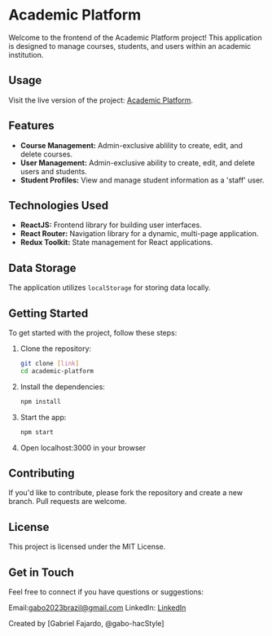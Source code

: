 # Academic Platform

Welcome to the frontend of the Academic Platform project! This application is designed to manage courses, students, and users within an academic institution.

## Usage

Visit the live version of the project: [Academic Platform](https://academic-platform.vercel.app).

## Features

- **Course Management:** Admin-exclusive ablility to create, edit, and delete courses.
- **User Management:** Admin-exclusive ability to create, edit, and delete users and students.
- **Student Profiles:** View and manage student information as a 'staff' user.

## Technologies Used

- **ReactJS:** Frontend library for building user interfaces.
- **React Router:** Navigation library for a dynamic, multi-page application.
- **Redux Toolkit:** State management for React applications.

## Data Storage

The application utilizes `localStorage` for storing data locally.

## Getting Started

To get started with the project, follow these steps:

1. Clone the repository:

   ```bash
   git clone [link]
   cd academic-platform
   ```

2. Install the dependencies:

   ```bash
   npm install
   ```

3. Start the app:

   ```bash
   npm start
   ```

4. Open localhost:3000 in your browser

## Contributing

If you'd like to contribute, please fork the repository and create a new branch. Pull requests are welcome.

## License

This project is licensed under the MIT License.

## Get in Touch

Feel free to connect if you have questions or suggestions:

Email:[gabo2023brazil@gmail.com](mailto:gabo2023brazil@gmail.com)
LinkedIn: [LinkedIn](https://www.linkedin.com/in/gabriel-fajardo-ortiz-174b55268/)

Created by [Gabriel Fajardo, @gabo-hacStyle]
